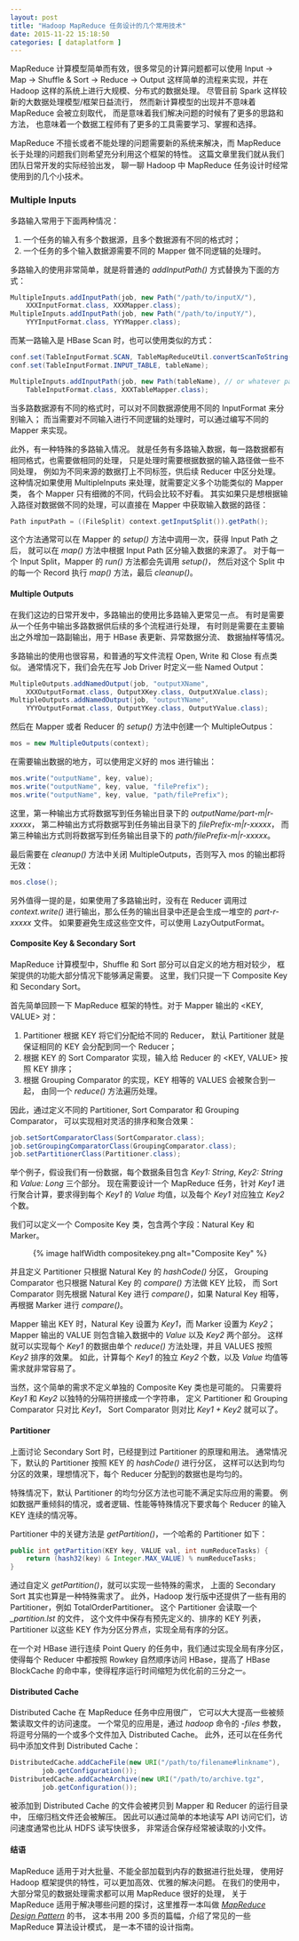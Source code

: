 ```yaml
--- 
layout: post
title: "Hadoop MapReduce 任务设计的几个常用技术"
date: 2015-11-22 15:18:50
categories: [ dataplatform ]
---
```


MapReduce 计算模型简单而有效，很多常见的计算问题都可以使用
Input -> Map -> Shuffle & Sort -> Reduce -> Output
这样简单的流程来实现，并在 Hadoop 这样的系统上进行大规模、分布式的数据处理。
尽管目前 Spark 这样较新的大数据处理模型/框架日益流行，
然而新计算模型的出现并不意味着 MapReduce 会被立刻取代，
而是意味着我们解决问题的时候有了更多的思路和方法，
也意味着一个数据工程师有了更多的工具需要学习、掌握和选择。

<!-- more -->

MapReduce 不擅长或者不能处理的问题需要新的系统来解决，而 MapReduce
长于处理的问题我们则希望充分利用这个框架的特性。
这篇文章里我们就从我们团队日常开发的实际经验出发，
聊一聊 Hadoop 中 MapReduce 任务设计时经常使用到的几个小技术。

### Multiple Inputs

多路输入常用于下面两种情况：

1. 一个任务的输入有多个数据源，且多个数据源有不同的格式时；
2. 一个任务的多个输入数据源需要不同的 Mapper 做不同逻辑的处理时。

多路输入的使用非常简单，就是将普通的 *addInputPath()* 方式替换为下面的方式：

``` Java
MultipleInputs.addInputPath(job, new Path("/path/to/inputX/"),
    XXXInputFormat.class, XXXMapper.class);
MultipleInputs.addInputPath(job, new Path("/path/to/inputY/"),
    YYYInputFormat.class, YYYMapper.class);
```

而某一路输入是 HBase Scan 时，也可以使用类似的方式：

``` Java
conf.set(TableInputFormat.SCAN, TableMapReduceUtil.convertScanToString(yourScan));
conf.set(TableInputFormat.INPUT_TABLE, tableName);

MultipleInputs.addInputPath(job, new Path(tableName), // or whatever path, doesn't matter
    TableInputFormat.class, XXXTableMapper.class);
```

当多路数据源有不同的格式时，可以对不同数据源使用不同的 InputFormat 来分别输入；
而当需要对不同输入进行不同逻辑的处理时，可以通过编写不同的 Mapper 来实现。

此外，有一种特殊的多路输入情况。
就是任务有多路输入数据，每一路数据都有相同格式，也需要做相同的处理，
只是处理时需要根据数据的输入路径做一些不同处理，
例如为不同来源的数据打上不同标签，供后续 Reducer 中区分处理。
这种情况如果使用 MultipleInputs 来处理，就需要定义多个功能类似的 Mapper 类，
各个 Mapper 只有细微的不同，代码会比较不好看。
其实如果只是想根据输入路径对数据做不同的处理，可以直接在 Mapper
中获取输入数据的路径：

```Java
Path inputPath = ((FileSplit) context.getInputSplit()).getPath();
```

这个方法通常可以在 Mapper 的 *setup()* 方法中调用一次，获得 Input Path 之后，
就可以在 *map()* 方法中根据 Input Path 区分输入数据的来源了。
对于每一个 Input Split，Mapper 的 *run()* 方法都会先调用 *setup()*，
然后对这个 Split 中的每一个 Record 执行 *map()* 方法，最后 *cleanup()*。

#### Multiple Outputs

在我们这边的日常开发中，多路输出的使用比多路输入更常见一点。
有时是需要从一个任务中输出多路数据供后续的多个流程进行处理，
有时则是需要在主要输出之外增加一路副输出，用于 HBase 表更新、异常数据分流、
数据抽样等情况。

多路输出的使用也很容易，和普通的写文件流程 Open, Write 和 Close 有点类似。
通常情况下，我们会先在写 Job Driver 时定义一些 Named Output：

``` Java
MultipleOutputs.addNamedOutput(job, "outputXName",
    XXXOutputFormat.class, OutputXKey.class, OutputXValue.class);
MultipleOutputs.addNamedOutput(job, "outputYName",
    YYYOutputFormat.class, OutputYKey.class, OutputYValue.class);
```

然后在 Mapper 或者 Reducer 的 *setup()* 方法中创建一个 MultipleOutpus：

``` Java
mos = new MultipleOutputs(context);
```

在需要输出数据的地方，可以使用定义好的 mos 进行输出：

``` Java
mos.write("outputName", key, value);
mos.write("outputName", key, value, "filePrefix");
mos.write("outputName", key, value, "path/filePrefix");
```

这里，第一种输出方式将数据写到任务输出目录下的 *outputName/part-m|r-xxxxx*，
第二种输出方式将数据写到任务输出目录下的 *filePrefix-m|r-xxxxx*，
而第三种输出方式则将数据写到任务输出目录下的 *path/filePrefix-m|r-xxxxx*。

最后需要在 *cleanup()* 方法中关闭 MultipleOutputs，否则写入 mos 的输出都将无效：

``` Java
mos.close();
```

另外值得一提的是，如果使用了多路输出时，没有在 Reducer 调用过 *context.write()*
进行输出，那么任务的输出目录中还是会生成一堆空的 *part-r-xxxxx* 文件。
如果要避免生成这些空文件，可以使用 LazyOutputFormat。

#### Composite Key & Secondary Sort

MapReduce 计算模型中，Shuffle 和 Sort 部分可以自定义的地方相对较少，
框架提供的功能大部分情况下能够满足需要。
这里，我们只提一下 Composite Key 和 Secondary Sort。

首先简单回顾一下 MapReduce 框架的特性。对于 Mapper 输出的 \<KEY, VALUE\> 对：

1. Partitioner 根据 KEY 将它们分配给不同的 Reducer， 默认 Partitioner
就是保证相同的 KEY 会分配到同一个 Reducer；
2. 根据 KEY 的 Sort Comparator 实现，输入给 Reducer 的 \<KEY, VALUE\>
按照 KEY 排序；
3. 根据 Grouping Comparator 的实现，KEY 相等的 VALUES 会被聚合到一起，
由同一个 *reduce()* 方法遍历处理。

因此，通过定义不同的 Partitioner, Sort Comparator 和 Grouping Comparator，
可以实现相对灵活的排序和聚合效果：

``` Java
job.setSortComparatorClass(SortComparator.class);
job.setGroupingComparatorClass(GroupingComparator.class);
job.setPartitionerClass(Partitioner.class);
```

举个例子，假设我们有一份数据，每个数据条目包含 *Key1: String*, *Key2: String* 和
*Value: Long* 三个部分。
现在需要设计一个 MapReduce 任务，针对 *Key1* 进行聚合计算，要求得到每个 *Key1*
的 *Value* 均值，以及每个 *Key1* 对应独立 *Key2* 个数。

我们可以定义一个 Composite Key 类，包含两个字段：Natural Key 和 Marker。

<center>
{% image halfWidth compositekey.png alt="Composite Key" %}
</center>

并且定义 Partitioner 只根据 Natural Key 的 *hashCode()* 分区，
Grouping Comparator 也只根据 Natural Key 的 *compare()* 方法做 KEY 比较，
而 Sort Comparator 则先根据 Natural Key 进行 *compare()*，如果 Natural Key
相等，再根据 Marker 进行 *compare()*。

Mapper 输出 KEY 时，Natural Key 设置为 *Key1*，而 Marker 设置为 *Key2*；
Mapper 输出的 VALUE 则包含输入数据中的 *Value* 以及 *Key2* 两个部分。
这样就可以实现每个 *Key1* 的数据由单个 *reduce()* 方法处理，并且 VALUES
按照 *Key2* 排序的效果。
如此，计算每个 *Key1* 的独立 *Key2* 个数，以及 *Value* 均值等需求就非常容易了。

当然，这个简单的需求不定义单独的 Composite Key 类也是可能的。
只需要将 *Key1* 和 *Key2* 以独特的分隔符拼接成一个字符串，
定义 Partitioner 和 Grouping Comparator 只对比 *Key1*，
Sort Comparator 则对比 *Key1 + Key2* 就可以了。

#### Partitioner

上面讨论 Secondary Sort 时，已经提到过 Partitioner 的原理和用法。
通常情况下，默认的 Partitioner 按照 KEY 的 *hashCode()* 进行分区，
这样可以达到均匀分区的效果，理想情况下，每个 Reducer 分配到的数据也是均匀的。

特殊情况下，默认 Partitioner 的均匀分区方法也可能不满足实际应用的需要。
例如数据严重倾斜的情况，或者逻辑、性能等特殊情况下要求每个 Reducer
的输入 KEY 连续的情况等。

Partitioner 中的关键方法是 *getPartition()*，一个哈希的 Partitioner 如下：

``` Java
public int getPartition(KEY key, VALUE val, int numReduceTasks) {
    return (hash32(key) & Integer.MAX_VALUE) % numReduceTasks;
}
```

通过自定义 *getPartition()*，就可以实现一些特殊的需求，
上面的 Secondary Sort 其实也算是一种特殊需求了。
此外，Hadoop 发行版中还提供了一些有用的 Partitioner，例如 TotalOrderPartitioner。
这个 Partitioner 会读取一个 *_partition.lst* 的文件，
这个文件中保存有预先定义的、排序的 KEY 列表，Partitioner 以这些 KEY
作为分区分界点，实现全局有序的分区。

在一个对 HBase 进行连续 Point Query 的任务中，我们通过实现全局有序分区，
使得每个 Reducer 中都按照 Rowkey 自然顺序访问 HBase，提高了 HBase BlockCache
的命中率，使得程序运行时间缩短为优化前的三分之一。

#### Distributed Cache

Distributed Cache 在 MapReduce 任务中应用很广，
它可以大大提高一些被频繁读取文件的访问速度。
一个常见的应用是，通过 *hadoop* 命令的 *-files* 参数，
将逗号分隔的一个或多个文件加入 Distributed Cache。
此外，还可以在任务代码中添加文件到 Distributed Cache：

``` Java
DistributedCache.addCacheFile(new URI("/path/to/filename#linkname"),
        job.getConfiguration());
DistributedCache.addCacheArchive(new URI("/path/to/archive.tgz",
        job.getConfiguration());
```

被添加到 Distributed Cache 的文件会被拷贝到 Mapper 和 Reducer 的运行目录中，
压缩归档文件还会被解压。
因此可以通过简单的本地读写 API 访问它们，访问速度通常也比从 HDFS 读写快很多，
非常适合保存经常被读取的小文件。

#### 结语

MapReduce 适用于对大批量、不能全部加载到内存的数据进行批处理，
使用好 Hadoop 框架提供的特性，可以更加高效、优雅的解决问题。
在我们的使用中，大部分常见的数据处理需求都可以用 MapReduce 很好的处理，
关于 MapReduce 适用于解决哪些问题的探讨，这里推荐一本叫做
[*MapReduce Design Pattern*][mrdp] 的书，
这本书用 200 多页的篇幅，介绍了常见的一些 MapReduce 算法设计模式，
是一本不错的设计指南。

[mrdp]:     http://shop.oreilly.com/product/0636920025122.do

